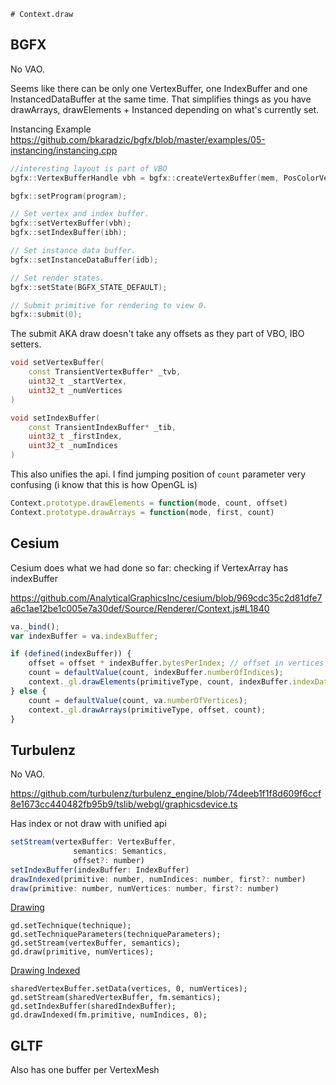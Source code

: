     # Context.draw

## BGFX

No VAO.

Seems like there can be only one VertexBuffer, one IndexBuffer and one InstancedDataBuffer at the same time. That simplifies things as you have drawArrays, drawElements + Instanced depending on what's currently set.

Instancing Example
https://github.com/bkaradzic/bgfx/blob/master/examples/05-instancing/instancing.cpp

```c++
//interesting layout is part of VBO
bgfx::VertexBufferHandle vbh = bgfx::createVertexBuffer(mem, PosColorVertex::ms_decl);

bgfx::setProgram(program);

// Set vertex and index buffer.
bgfx::setVertexBuffer(vbh);
bgfx::setIndexBuffer(ibh);

// Set instance data buffer.
bgfx::setInstanceDataBuffer(idb);

// Set render states.
bgfx::setState(BGFX_STATE_DEFAULT);

// Submit primitive for rendering to view 0.
bgfx::submit(0);
```

The submit AKA draw doesn't take any offsets as they part of VBO, IBO setters.

```c++
void setVertexBuffer(
    const TransientVertexBuffer* _tvb,
    uint32_t _startVertex,
    uint32_t _numVertices
)

void setIndexBuffer(
    const TransientIndexBuffer* _tib,
    uint32_t _firstIndex,
    uint32_t _numIndices
)
```

This also unifies the api. I find jumping position of `count` parameter very confusing (i know that this is how OpenGL is)

```javascript
Context.prototype.drawElements = function(mode, count, offset)
Context.prototype.drawArrays = function(mode, first, count)
```

## Cesium

Cesium does what we had done so far: checking if VertexArray has indexBuffer

https://github.com/AnalyticalGraphicsInc/cesium/blob/969cdc35c2d81dfe7a6c1ae12be1c005e7a30def/Source/Renderer/Context.js#L1840
```javascript
va._bind();
var indexBuffer = va.indexBuffer;

if (defined(indexBuffer)) {
    offset = offset * indexBuffer.bytesPerIndex; // offset in vertices to offset in bytes
    count = defaultValue(count, indexBuffer.numberOfIndices);
    context._gl.drawElements(primitiveType, count, indexBuffer.indexDatatype, offset);
} else {
    count = defaultValue(count, va.numberOfVertices);
    context._gl.drawArrays(primitiveType, offset, count);
}
```

## Turbulenz

No VAO.

https://github.com/turbulenz/turbulenz_engine/blob/74deeb1f1f8d609f6ccf8e1673cc440482fb95b9/tslib/webgl/graphicsdevice.ts

Has index or not draw with unified api

```javascript
setStream(vertexBuffer: VertexBuffer,
              semantics: Semantics,
              offset?: number)
setIndexBuffer(indexBuffer: IndexBuffer)
drawIndexed(primitive: number, numIndices: number, first?: number)
draw(primitive: number, numVertices: number, first?: number)
```

[Drawing](https://github.com/turbulenz/turbulenz_engine/blob/74deeb1f1f8d609f6ccf8e1673cc440482fb95b9/tslib/drawprimitives.ts#L257)
```
gd.setTechnique(technique);
gd.setTechniqueParameters(techniqueParameters);
gd.setStream(vertexBuffer, semantics);
gd.draw(primitive, numVertices);
```

[Drawing Indexed](https://github.com/turbulenz/turbulenz_engine/blob/74deeb1f1f8d609f6ccf8e1673cc440482fb95b9/tslib/fontmanager.ts#L535)
```
sharedVertexBuffer.setData(vertices, 0, numVertices);
gd.setStream(sharedVertexBuffer, fm.semantics);
gd.setIndexBuffer(sharedIndexBuffer);
gd.drawIndexed(fm.primitive, numIndices, 0);
```

## GLTF

Also has one buffer per VertexMesh
